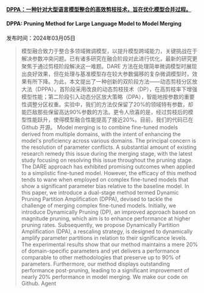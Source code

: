 #### [DPPA：一种针对大型语言模型整合的高效剪枝技术，旨在优化模型合并过程。](https://arxiv.org/abs/2403.02799)
#### DPPA: Pruning Method for Large Language Model to Model Merging
发布时间：2024年03月05日
> 模型融合致力于整合多领域微调模型，以提升模型跨域能力，关键挑战在于解决参数冲突问题。已有诸多研究在融合阶段对此进行优化，最新的研究更聚焦于通过剪枝阶段解决这一难题。DARE 方法在处理简单微调模型时展现出良好效果，但在处理与基准模型存在较大参数偏移的复杂微调模型时，效果有所下降。为此，本文提出了一种创新的双阶段方法——动态剪枝分区放大法（DPPA）。首阶段采用改良的动态剪枝技术（DP），在高剪枝率下增强模型性能；第二阶段引入动态分区放大策略（DPA），智能地按参数的重要性调整分区权重。实验中，我们的方法仅保留了20%的领域特有参数，却能匹敌那些保留高达90%参数的方法。更令人欣喜的是，经过剪枝后的模型性能跃升，使得模型融合性能提高了接近20%。目前，我们的代码已在 Github 开源。
> Model merging is to combine fine-tuned models derived from multiple domains, with the intent of enhancing the model's proficiency across various domains. The principal concern is the resolution of parameter conflicts. A substantial amount of existing research remedy this issue during the merging stage, with the latest study focusing on resolving this issue throughout the pruning stage. The DARE approach has exhibited promising outcomes when applied to a simplistic fine-tuned model. However, the efficacy of this method tends to wane when employed on complex fine-tuned models that show a significant parameter bias relative to the baseline model. In this paper, we introduce a dual-stage method termed Dynamic Pruning Partition Amplification (DPPA), devised to tackle the challenge of merging complex fine-tuned models. Initially, we introduce Dynamically Pruning (DP), an improved approach based on magnitude pruning, which aim is to enhance performance at higher pruning rates. Subsequently, we propose Dynamically Partition Amplification (DPA), a rescaling strategy, is designed to dynamically amplify parameter partitions in relation to their significance levels. The experimental results show that our method maintains a mere 20% of domain-specific parameters and yet delivers a performance comparable to other methodologies that preserve up to 90% of parameters. Furthermore, our method displays outstanding performance post-pruning, leading to a significant improvement of nearly 20% performance in model merging. We make our code on Github.
Agent